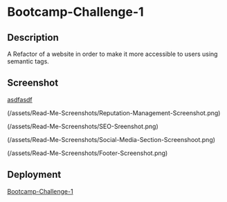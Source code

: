 # Bootcamp-Challenge-1

## Description

A Refactor of a website in order to make it more accessible to users using semantic tags. 

## Screenshot

  [asdfasdf](/assets/Read-Me-Screenshots/Header-Screenshot.png)

  (/assets/Read-Me-Screenshots/Reputation-Management-Screenshot.png)

  (/assets/Read-Me-Screenshots/SEO-Sreenshot.png)
  
  (/assets/Read-Me-Screenshots/Social-Media-Section-Screenshoot.png)

  (/assets/Read-Me-Screenshots/Footer-Screenshot.png)


## Deployment

[Bootcamp-Challenge-1](https://jesk3r.github.io/bootcamp-chalange-1/)

